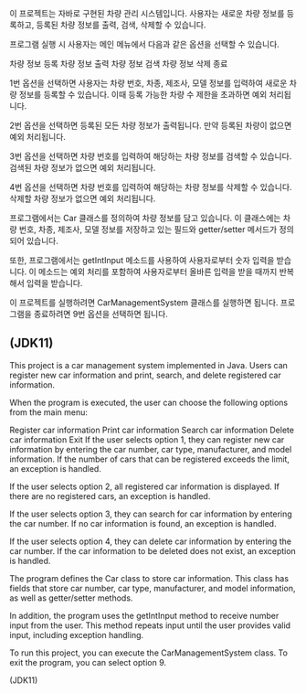 이 프로젝트는 자바로 구현된 차량 관리 시스템입니다. 사용자는 새로운 차량 정보를 등록하고, 등록된 차량 정보를 출력, 검색, 삭제할 수 있습니다.

프로그램 실행 시 사용자는 메인 메뉴에서 다음과 같은 옵션을 선택할 수 있습니다.

차량 정보 등록
차량 정보 출력
차량 정보 검색
차량 정보 삭제
종료

1번 옵션을 선택하면 사용자는 차량 번호, 차종, 제조사, 모델 정보를 입력하여 새로운 차량 정보를 등록할 수 있습니다. 이때 등록 가능한 차량 수 제한을 초과하면 예외 처리됩니다.

2번 옵션을 선택하면 등록된 모든 차량 정보가 출력됩니다. 만약 등록된 차량이 없으면 예외 처리됩니다.

3번 옵션을 선택하면 차량 번호를 입력하여 해당하는 차량 정보를 검색할 수 있습니다. 검색된 차량 정보가 없으면 예외 처리됩니다.

4번 옵션을 선택하면 차량 번호를 입력하여 해당하는 차량 정보를 삭제할 수 있습니다. 삭제할 차량 정보가 없으면 예외 처리됩니다.

프로그램에서는 Car 클래스를 정의하여 차량 정보를 담고 있습니다. 이 클래스에는 차량 번호, 차종, 제조사, 모델 정보를 저장하고 있는 필드와 getter/setter 메서드가 정의되어 있습니다.

또한, 프로그램에서는 getIntInput 메소드를 사용하여 사용자로부터 숫자 입력을 받습니다. 이 메소드는 예외 처리를 포함하여 사용자로부터 올바른 입력을 받을 때까지 반복해서 입력을 받습니다.

이 프로젝트를 실행하려면 CarManagementSystem 클래스를 실행하면 됩니다. 프로그램을 종료하려면 9번 옵션을 선택하면 됩니다.

(JDK11)
----------------------------------------------------------------------------------------------------------------------------------


This project is a car management system implemented in Java. Users can register new car information and print, search, and delete registered car information.

When the program is executed, the user can choose the following options from the main menu:

Register car information
Print car information
Search car information
Delete car information
Exit
If the user selects option 1, they can register new car information by entering the car number, car type, manufacturer, and model information. If the number of cars that can be registered exceeds the limit, an exception is handled.

If the user selects option 2, all registered car information is displayed. If there are no registered cars, an exception is handled.

If the user selects option 3, they can search for car information by entering the car number. If no car information is found, an exception is handled.

If the user selects option 4, they can delete car information by entering the car number. If the car information to be deleted does not exist, an exception is handled.

The program defines the Car class to store car information. This class has fields that store car number, car type, manufacturer, and model information, as well as getter/setter methods.

In addition, the program uses the getIntInput method to receive number input from the user. This method repeats input until the user provides valid input, including exception handling.

To run this project, you can execute the CarManagementSystem class. To exit the program, you can select option 9.

(JDK11)
